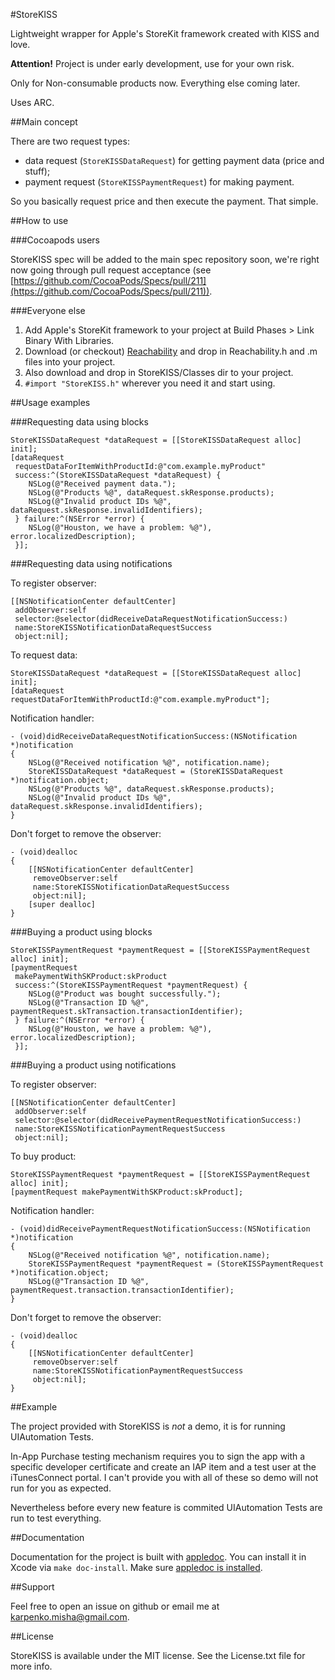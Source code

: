 #StoreKISS

Lightweight wrapper for Apple's StoreKit framework created with KISS and love.

**Attention!** Project is under early development, use for your own risk.

Only for Non-consumable products now. Everything else coming later.

Uses ARC.

##Main concept

There are two request types:

* data request (`StoreKISSDataRequest`) for getting payment data (price and stuff);
* payment request (`StoreKISSPaymentRequest`) for making payment.

So you basically request price and then execute the payment. That simple.

##How to use

###Cocoapods users

StoreKISS spec will be added to the main spec repository soon, we're right now going through pull request acceptance (see [https://github.com/CocoaPods/Specs/pull/211](https://github.com/CocoaPods/Specs/pull/211)).

###Everyone else

1. Add Apple's StoreKit framework to your project at Build Phases > Link Binary With Libraries.
1. Download (or checkout) [Reachability](https://github.com/tonymillion/Reachability) and drop in Reachability.h and .m files into your project.
1. Also download and drop in StoreKISS/Classes dir to your project.
1. `#import "StoreKISS.h"` wherever you need it and start using.

##Usage examples

###Requesting data using blocks

```objc
StoreKISSDataRequest *dataRequest = [[StoreKISSDataRequest alloc] init];
[dataRequest
 requestDataForItemWithProductId:@"com.example.myProduct"
 success:^(StoreKISSDataRequest *dataRequest) {
	NSLog(@"Received payment data.");
	NSLog(@"Products %@", dataRequest.skResponse.products);
	NSLog(@"Invalid product IDs %@", dataRequest.skResponse.invalidIdentifiers);
 } failure:^(NSError *error) {
	NSLog(@"Houston, we have a problem: %@"), error.localizedDescription); 
 }];
```
	 
###Requesting data using notifications

To register observer: 

```objc
[[NSNotificationCenter defaultCenter]
 addObserver:self
 selector:@selector(didReceiveDataRequestNotificationSuccess:)
 name:StoreKISSNotificationDataRequestSuccess
 object:nil];
```

To request data: 

```objc
StoreKISSDataRequest *dataRequest = [[StoreKISSDataRequest alloc] init];
[dataRequest requestDataForItemWithProductId:@"com.example.myProduct"];
```

Notification handler: 

```objc	
- (void)didReceiveDataRequestNotificationSuccess:(NSNotification *)notification
{
	NSLog(@"Received notification %@", notification.name);
	StoreKISSDataRequest *dataRequest = (StoreKISSDataRequest *)notification.object;
	NSLog(@"Products %@", dataRequest.skResponse.products);
	NSLog(@"Invalid product IDs %@", dataRequest.skResponse.invalidIdentifiers);
}
```

Don't forget to remove the observer:

```objc	
- (void)dealloc
{
	[[NSNotificationCenter defaultCenter]
	 removeObserver:self
	 name:StoreKISSNotificationDataRequestSuccess
	 object:nil];
	[super dealloc]
}
```

###Buying a product using blocks

```objc
StoreKISSPaymentRequest *paymentRequest = [[StoreKISSPaymentRequest alloc] init];
[paymentRequest
 makePaymentWithSKProduct:skProduct
 success:^(StoreKISSPaymentRequest *paymentRequest) {
	NSLog(@"Product was bought successfully.");
	NSLog(@"Transaction ID %@", paymentRequest.skTransaction.transactionIdentifier);
 } failure:^(NSError *error) {
	NSLog(@"Houston, we have a problem: %@"), error.localizedDescription); 
 }];
```

###Buying a product using notifications

To register observer: 

```objc
[[NSNotificationCenter defaultCenter]
 addObserver:self
 selector:@selector(didReceivePaymentRequestNotificationSuccess:)
 name:StoreKISSNotificationPaymentRequestSuccess
 object:nil];
```

To buy product: 

```objc
StoreKISSPaymentRequest *paymentRequest = [[StoreKISSPaymentRequest alloc] init];
[paymentRequest makePaymentWithSKProduct:skProduct];
```

Notification handler: 

```objc	
- (void)didReceivePaymentRequestNotificationSuccess:(NSNotification *)notification
{
	NSLog(@"Received notification %@", notification.name);
	StoreKISSPaymentRequest *paymentRequest = (StoreKISSPaymentRequest *)notification.object;
	NSLog(@"Transaction ID %@", paymentRequest.transaction.transactionIdentifier);
}
```

Don't forget to remove the observer:

```objc	
- (void)dealloc
{
	[[NSNotificationCenter defaultCenter]
	 removeObserver:self
	 name:StoreKISSNotificationPaymentRequestSuccess
	 object:nil];
}
```

##Example

The project provided with StoreKISS is *not* a demo, it is for running UIAutomation Tests.

In-App Purchase testing mechanism requires you to sign the app with a specific developer certificate and create an IAP item and a test user at the iTunesConnect portal. I can't provide you with all of these so demo will not run for you as expected.

Nevertheless before every new feature is commited UIAutomation Tests are run to test everything.

##Documentation

Documentation for the project is built with [appledoc](http://gentlebytes.com/appledoc/). You can install it in Xcode via `make doc-install`. Make sure [appledoc is installed](https://github.com/tomaz/appledoc#quick-install).

##Support

Feel free to open an issue on github or email me at [karpenko.misha@gmail.com](mailto:karpenko.misha@gmail.com).

##License

StoreKISS is available under the MIT license. See the License.txt file for more info.
